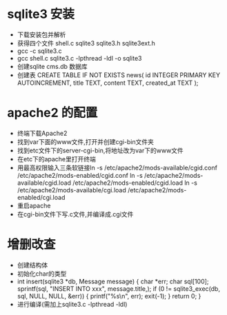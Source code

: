 # sqlite3 安装
- 下载安装包并解析
- 获得四个文件 shell.c sqlite3 sqlite3.h sqlite3ext.h
- gcc -c sqlite3.c 
- gcc shell.c sqlite3.c -lpthread -ldl -o sqlite3
- 创建sqlite cms.db 数据库
- 创建表  CREATE TABLE IF NOT EXISTS news(
      id INTEGER PRIMARY KEY AUTOINCREMENT,
      title TEXT,
      content TEXT,
      created_at TEXT
  ); 
# apache2 的配置
-  终端下载Apache2
-  找到var下面的www文件,打开并创建cgi-bin文件夹 
-  找到etc文件下的server-cgi-bin,将地址改为var下的www文件
-  在etc下的apache里打开终端
-  用最高权限输入三条软链接ln -s /etc/apache2/mods-available/cgid.conf /etc/apache2/mods-enabled/cgid.conf      ln -s /etc/apache2/mods-available/cgid.load /etc/apache2/mods-enabled/cgid.load     ln -s /etc/apache2/mods-available/cgi.load /etc/apache2/mods-enabled/cgi.load
-  重启apache
-  在cgi-bin文件下写.c文件,并编译成.cgi文件
# 增删改查
- 创建结构体
- 初始化char的类型
- int insert(sqlite3 *db, Message message) {
    char *err;
    char sql[100];
    sprintf(sql, "INSERT INTO xxx",
            message.title,);
    if (0 != sqlite3_exec(db, sql, NULL, NULL, &err)) {
        printf("%s\n", err);
        exit(-1);
    }
    return 0;
}
- 进行编译(需加上sqlite3.c -lpthread -ldl)
